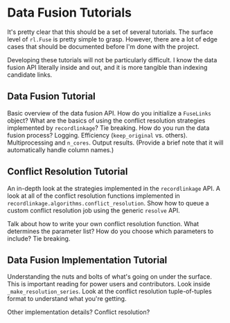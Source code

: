 # Data Fusion Tutorials

It's pretty clear that this should be a set of several tutorials. The surface level of `rl.Fuse` is pretty simple to grasp. However, there are a lot of edge cases that should be documented before I'm done with the project.

Developing these tutorials will not be particularly difficult. I know the data fusion API literally inside and out, and it is more tangible than indexing candidate links.

## Data Fusion Tutorial

Basic overview of the data fusion API. How do you initialize a `FuseLinks` object? What are the basics of using the conflict resolution strategies implemented by `recordlinkage`? Tie breaking. How do you run the data fusion process? Logging. Efficiency (`keep_original` vs. others). Multiprocessing and `n_cores`. Output results. (Provide a brief note that it will automatically handle column names.)

## Conflict Resolution Tutorial

An in-depth look at the strategies implemented in the `recordlinkage` API. A look at all of the conflict resolution functions implemented in `recordlinkage.algorithms.conflict_resolution`. Show how to queue a custom conflict resolution job using the generic `resolve` API.

Talk about how to write your own conflict resolution function. What determines the parameter list? How do you choose which parameters to include? Tie breaking.

## Data Fusion Implementation Tutorial

Understanding the nuts and bolts of what's going on under the surface. This is important reading for power users and contributors. Look inside `_make_resolution_series`. Look at the conflict resolution tuple-of-tuples format to understand what you're getting.

Other implementation details? Conflict resolution?
